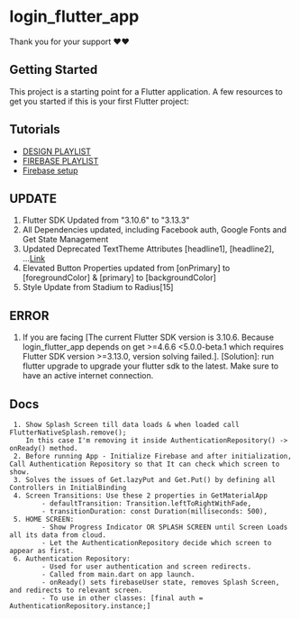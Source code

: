 # login_flutter_app

Thank you for your support ❤️❤️

## Getting Started

This project is a starting point for a Flutter application.
A few resources to get you started if this is your first Flutter project:

## Tutorials
- [DESIGN PLAYLIST](https://www.youtube.com/playlist?list=PL5jb9EteFAODpfNJu8U2CMqKFp4NaXlto)
- [FIREBASE PLAYLIST](https://www.youtube.com/playlist?list=PL5jb9EteFAOC9V6ZHAIg3ycLtjURdVxUH)
- [Firebase setup](https://www.youtube.com/watch?v=fxDusoMcWj8)



## UPDATE
  1. Flutter SDK Updated from "3.10.6" to "3.13.3"
  2. All Dependencies updated, including Facebook auth, Google Fonts and Get State Management
  3. Updated Deprecated TextTheme Attributes  [headline1], [headline2], ...[Link](https://codingwitht.com/how-to-use-theme-in-flutter-light-dark-theme)
  4. Elevated Button Properties updated from [onPrimary] to [foregroundColor] & [primary] to [backgroundColor]
  5. Style Update from Stadium to Radius[15]


## ERROR
  1. If you are facing [The current Flutter SDK version is 3.10.6. Because login_flutter_app depends on get >=4.6.6 <5.0.0-beta.1 which requires Flutter SDK version >=3.13.0, version solving failed.].
     [Solution]: run flutter upgrade to upgrade your flutter sdk to the latest. Make sure to have an active internet connection.


## Docs
     1. Show Splash Screen till data loads & when loaded call FlutterNativeSplash.remove(); 
        In this case I'm removing it inside AuthenticationRepository() -> onReady() method.
     2. Before running App - Initialize Firebase and after initialization, Call Authentication Repository so that It can check which screen to show.
     3. Solves the issues of Get.lazyPut and Get.Put() by defining all Controllers in InitialBinding
     4. Screen Transitions: Use these 2 properties in GetMaterialApp
            - defaultTransition: Transition.leftToRightWithFade,
            - transitionDuration: const Duration(milliseconds: 500),
     5. HOME SCREEN:
            - Show Progress Indicator OR SPLASH SCREEN until Screen Loads all its data from cloud.
            - Let the AuthenticationRepository decide which screen to appear as first.
     6. Authentication Repository:
            - Used for user authentication and screen redirects.
            - Called from main.dart on app launch.
            - onReady() sets firebaseUser state, removes Splash Screen, and redirects to relevant screen.
            - To use in other classes: [final auth = AuthenticationRepository.instance;]
